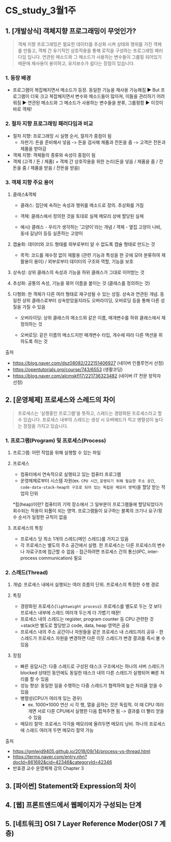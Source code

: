 # CS_study_3월1주

## 1. [개발상식] 객체지향  프로그래밍이 무엇인가?

> 객체 지향 프로그래밍은 필요한 데이터를 추상화 시켜 상태와 행위를 가진 객체를 만들고, 객체 간 유기적인 상호작용을 통해 로직을 구성하는 프로그래밍 패러다임 입니다. 연관된 메소드와 그 메소드가 사용하는 변수들이 그룹핑 되어있기 때문에 재사용이 용이하고, 유지보수가 쉽다는 장점이 있습니다.

### 1. 등장 배경
   - 프로그램이 복잡해지면서 메소드가 등장. 동일한 기능을 재사용 가능해짐 ▶ But 프로그램이 더욱 크고 복잡해지면서 변수와 메소드들이 많아져, 이들을 관리하기 어려워짐 ▶ 연관된 메소드와 그 메소드가 사용하는 변수들을 분류, 그룹핑함 ▶ 이것이 바로 객체!



### 2. 절차 지향 프로그래밍 패러다임과 비교
   - 절차 지향: 프로그래밍 시 실행 순서, 절차가 중점이 됨
     - 자판기: 돈을 준비해서 넣음 -> 돈을 검사해 제품과 잔돈을 줌 -> 고객은 잔돈과 제품을 받아감
   - 객체 지향: 객체들의 종류와 속성이 중점이 됨
   - 객체 (고객 / 돈 / 제품) + 객체 간 상호작용을 위한 논리(돈을 넣음 / 제품을 줌 / 잔돈을 줌 / 제품을 받음 / 잔돈을 받음)



### 3. 객체 지향 주요 용어
   1. 클래스&객체

      - 클래스: 집단에 속하는 속성과 행위를 메소드로 정의. 추상화를 거침

      - 객체: 클래스에서 정의한 것을 토대로 실제 메모리 상에 할당된 실체

      - 예시) 클래스 - 우리가 생각하는 '고양이'라는 개념 / 객체 - 옆집 고양이 나비, 동네 길냥이 등등 실존하는 고양이

   2. 캡슐화: 데이터와 코드 형태를 외부로부터 알 수 없도록 캡슐 형태로 만드는 것

      - 목적: 코드를 재수정 없이 재활용 (관련 기능과 특성을 한 곳에 모아 분류하여 재활용이 용이) / 외부로부터 데이터의 구조와 역할, 기능을 보호
      
   3. 상속성: 상위 클래스의 속성과 기능을 하위 클래스가 그대로 이어받는 것

   4. 추상화: 공통의 속성, 기능을 묶어 이름을 붙이는 것 (클래스를 정의하는 것)

   5. 다형화: 한 객체가 다른 여러 형태로 재구성될 수 있는 성질. 상속과 연관된 개념. 동일한 상위 클래스로부터 상속받았을지라도 오버라이딩, 오버로딩 등을 통해 다른 성질을 가질 수 있음

      - 오버라이딩: 상위 클래스의 메소드와 같은 이름, 매개변수를 하위 클래스에서 재정의하는 것

      - 오버로딩: 같은 이름의 메소드지만 매개변수 타입, 개수에 따라 다른 액션을 취하도록 하는 것

출처

- https://blog.naver.com/dsz08082/222151406927 (네이버 인플루언서 선정)
- https://opentutorials.org/course/743/6553 (생활코딩)
- https://blog.naver.com/alcmskfl17/221736323482 (네이버 IT 전문 창작자 선정)



## 2. [운영체제] 프로세스와 스레드의 차이

> 프로세스는 '실행중인 프로그램'을 뜻하고, 스레드는 경량화된 프로세스라고 할 수 있습니다. 프로세스 내부의 스레드는 생성 시 오버헤드가 적고 병렬성이 높다는 장점을 가지고 있습니다.

### 1. 프로그램(Program) 및 프로세스(Process)

1. 프로그램: 어떤 작업을 위해 실행할 수 있는 파일

2. 프로세스

   - 컴퓨터에서 연속적으로 실행되고 있는 컴퓨터 프로그램
   - 운영체제로부터 시스템 자원(ex. `CPU 시간`, `운영되기 위해 필요한 주소 공간`, `code-data-stack-heap의 구조로 되어 있는 독립된 메모리 영역`)을 할당 받는 작업의 단위

   *힙(heap)이란? 컴퓨터의 기억 장소에서 그 일부분이 프로그램들에 할당되었다가 회수되는 작용이 되풀이 되는 영역. 프로그램들이 요구하는 블록의 크기나 요구/횟수 순서가 일정한 규칙이 없음

3. 프로세스의 특징
   - 프로세스 당 최소 1개의 스레드(메인 스레드)를 가지고 있음
   - 각 프로세스는 별도의 주소 공간에서 실행. 한 프로세스는 다른 프로세스의 변수나 자료구조에 접근할 수 없음 - 접근하려면 프로세스 간의 통신(IPC, inter-process communication) 필요
   
   

### 2. 스레드(Thread)
1. 개념: 프로세스 내에서 실행되는 여러 흐름의 단위. 프로세스의 특정한 수행 경로

2. 특징
   - 경량화된 프로세스(`lightweight process`): 프로세스를 별도로 두는 것 보다 프로세스 내부에 스레드 여러개 두는게 더 가볍기 때문!
   - 프로세스 내의 스레드는 register, program counter 등 CPU 관련한 것+stack만 별도로 할당받고 code, data, heap 영역은 공유
   - 프로세스 내의 주소 공간이나 자원들을 같은 프로세스 내 스레드끼리 공유 - 한 스레드가 프로세스 자원을 변경하면 다른 이웃 스레드가 변경 결과를 즉시 볼 수 있음

3. 장점
   - 빠른 응답시간: 다중 스레드로 구성된 태스크 구조에서는 하나의 서버 스레드가 blocked 상태인 동안에도 동일한 태스크 내의 다른 스레드가 실행되어 빠른 처리를 할 수 있음
   - 성능 향상: 동일한 일을 수행하는 다중 스레드가 협력하여 높은 처리율 얻을 수 있음
   - 병렬성(CPU가 여러개 있는 경우)
     - ex. 1000*1000 연산 시 각 행, 열을 곱하는 것은 독립적. 이 때 CPU 여러개면 서로 다른 CPU에서 실행한 다음 합쳐주면 됨 -> 결과를 더 빨리 얻을 수 있음
   - 메모리 절약: 프로세스 각각을 메모리에 올려두면 메모리 낭비. 하나의 프로세스에 스레드 여러개 두면 메모리 절약 가능

출처

- https://gmlwjd9405.github.io/2018/09/14/process-vs-thread.html
- https://terms.naver.com/entry.nhn?docId=861692&cid=42346&categoryId=42346
- 반효경 교수 운영체제 강의 Chapter 3



## 3. [파이썬] Statement와 Expression의 차이



## 4. [웹] 프론트엔드에서 웹페이지가 구성되는 단계



## 5. [네트워크] OSI 7 Layer Reference Moder(OSI 7 계층)





